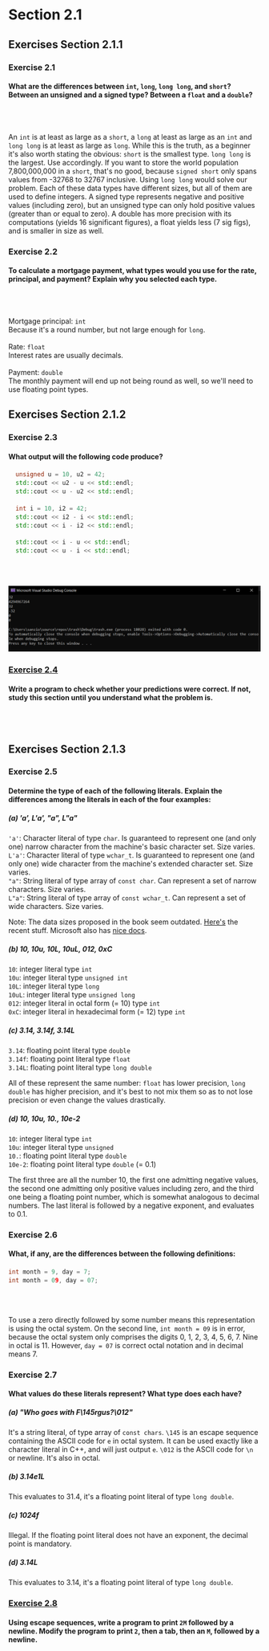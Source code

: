 # Section 2.1
## Exercises Section 2.1.1
### Exercise 2.1
#### What are the differences between `int`, `long`, `long long`, and `short`? Between an unsigned and a signed type? Between a `float` and a `double`?
<br/>
<br/>

An `int` is at least as large as a `short`, a `long` at least as large as an `int` and
`long long` is at least as large as `long`. While this is the truth, as a beginner it's also worth stating the obvious:
`short` is the smallest type. `long long` is the largest. Use accordingly. If you want to store the world population 7,800,000,000 in a `short`, that's no good,
because `signed short` only spans values from -32768 to 32767 inclusive. Using `long long` would solve our problem. Each of these data types have different sizes, 
but all of them are used to define integers. A signed type represents negative and positive values (including zero), 
but an unsigned type can only hold positive values (greater than or equal to zero). A double has more precision with its computations (yields 16 significant figures), 
a float yields less (7 sig figs), and is smaller in size as well.

### Exercise 2.2
#### To calculate a mortgage payment, what types would you use for the rate, principal, and payment? Explain why you selected each type.
<br/>
<br/>

Mortgage principal: `int` <br/> 
Because it's a round number, but not large enough for `long`. <br/>
<br/>
Rate: `float` <br/>
Interest rates are usually decimals. <br/>
<br/>
Payment: `double` <br/>
The monthly payment will end up not being round as well, so we'll need to use floating point types.

## Exercises Section 2.1.2
### Exercise 2.3
#### What output will the following code produce?
```c++
  unsigned u = 10, u2 = 42;
  std::cout << u2 - u << std::endl;
  std::cout << u - u2 << std::endl;
  
  int i = 10, i2 = 42;
  std::cout << i2 - i << std::endl;
  std::cout << i - i2 << std::endl;
  
  std::cout << i - u << std::endl;
  std::cout << u - i << std::endl;
```
<br/>
<br/>

![ex2.3](/assets/ch2/ex2.3.png)

### [Exercise 2.4](/Chapter%202/Section%202.1/ex2.4.cpp) 
#### Write a program to check whether your predictions were correct. If not, study this section until you understand what the problem is.
<br/>
<br/>

## Exercises Section 2.1.3
### Exercise 2.5
#### Determine the type of each of the following literals. Explain the differences among the literals in each of the four examples:
##### (a) 'a', L'a', "a", L"a"
`'a'`: Character literal of type `char`. Is guaranteed to represent one (and only one) narrow character from the machine's basic character set. Size varies. <br/>
`L'a'`: Character literal of type `wchar_t`. Is guaranteed to represent one (and only one) wide character from the machine's extended character set. Size varies. <br/>
`"a"`: String literal of type array of `const char`. Can represent a set of narrow characters. Size varies. <br/>
`L"a"`: String literal of type array of `const wchar_t`. Can represent a set of wide characters. Size varies. <br/>

Note: The data sizes proposed in the book seem outdated. [Here's](https://en.cppreference.com/w/cpp/language/types) the recent stuff. 
Microsoft also has [nice docs](https://docs.microsoft.com/en-us/cpp/cpp/fundamental-types-cpp?view=msvc-160).

##### (b) 10, 10u, 10L, 10uL, 012, 0xC
`10`: integer literal type `int` <br/>
`10u`: integer literal type `unsigned int` <br/>
`10L`: integer literal type `long` <br/>
`10uL`: integer literal type `unsigned long` <br/>
`012`: integer literal in octal form (= 10) type `int` <br/>
`0xC`: integer literal in hexadecimal form (= 12) type `int` <br/>

##### (c) 3.14, 3.14f, 3.14L
`3.14`: floating point literal type `double` <br/>
`3.14f`: floating point literal type `float` <br/>
`3.14L`: floating point literal type `long double` <br/>

All of these represent the same number: `float` has lower precision, `long double` has higher precision, and it's best to not mix them
so as to not lose precision or even change the values drastically.

##### (d) 10, 10u, 10., 10e-2
`10`: integer literal type `int` <br/>
`10u`: integer literal type `unsigned` <br/>
`10.`: floating point literal type `double` <br/>
`10e-2`: floating point literal type `double` (= 0.1) <br/>
	
The first three are all the number 10, the first one admitting negative values,
the second one admitting only positive values including zero, and the third one being a 
floating point number, which is somewhat analogous to decimal numbers. The last literal
is followed by a negative exponent, and evaluates to 0.1.

### Exercise 2.6
#### What, if any, are the differences between the following definitions:
```c++
int month = 9, day = 7;
int month = 09, day = 07;
```
<br/>
<br/>

To use a zero directly followed by some number means this representation is using the octal system. On the second line, `int month = 09` is in error, because
the octal system only comprises the digits 0, 1, 2, 3, 4, 5, 6, 7. Nine in octal is 11. However, `day = 07` is correct octal notation and in decimal means 7.

### Exercise 2.7
#### What values do these literals represent? What type does each have?
##### (a) "Who goes with F\145rgus?\012"
It's a string literal, of type array of `const chars`. 
`\145` is an escape sequence containing the ASCII code for `e` in octal system. 
It can be used exactly like a character literal in C++, and will just output `e`. `\012`
is the ASCII code for `\n` or newline. It's also in octal. <br/>

##### (b) 3.14e1L
This evaluates to 31.4, it's a floating point literal of type `long double`. <br/>

##### (c) 1024f
Illegal. If the floating point literal does not have an exponent, the decimal point is mandatory. <br/>

##### (d) 3.14L
This evaluates to 3.14, it's a floating point literal of type `long double`. <br/>

### [Exercise 2.8](url)
#### Using escape sequences, write a program to print `2M` followed by a newline. Modify the program to print `2`, then a tab, then an `M`, followed by a newline.
<br/>
<br/>
